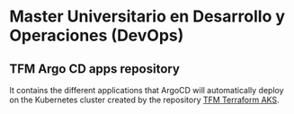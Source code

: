 # Master Universitario en Desarrollo y Operaciones (DevOps)

## TFM Argo CD apps repository
It contains the different applications that ArgoCD will automatically deploy on the Kubernetes cluster created by the repository [TFM Terraform AKS](https://github.com/JRuedas/tfm-terraform-k8s).
